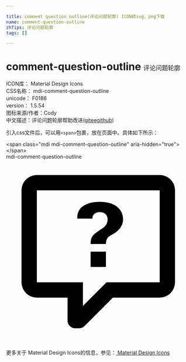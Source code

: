 ```yaml
---

title: comment question outline(评论问题轮廓) ICON转svg、png下载
name: comment-question-outline
zhTips: 评论问题轮廓
tags: []

---
```


# comment-question-outline  <small style="font-size: 60%;font-weight: 100">评论问题轮廓</small>


<div class="detail-page">
<p>
<span>
ICON库：
<span class="badge-secondary badge">Material Design Icons</span> 
</span>
<br/>
<span>
CSS名称：
<span class="badge-secondary badge">mdi-comment-question-outline</span> 
</span>
<br/>
<span>
unicode：
<span class="badge-secondary badge">F0186</span> 
<copy-btn content='F0186' btn-title=""></copy-btn>
<copy-btn :content='String.fromCodePoint(parseInt("F0186", 16))' btn-title="复制U"></copy-btn>
</span>
<br/>
<span>
version：
<span class="badge-secondary badge">1.5.54</span> 
</span>
<br/>
<span>图标来源/作者：<span class="badge-light badge">Cody</span></span> 
<br/>
<span class="zh-detail">中文描述：<span class="badge-primary badge">评论问题轮廓</span><span class="help-link"><span>帮助改进</span>(<a href="https://gitee.com/liuwave/icon-helper/edit/master/json/material/comment-question-outline.json" target="_blank" rel="noopener noreferrer">gitee</a><a href="https://github.com/liuwave/icon-helper/edit/master/json/material/comment-question-outline.json" target="_blank" rel="noopener noreferrer">github</a></span>)</span><br/>
</p>
</div>
<div class="alert alert-dark">
  <i class="mdi mdi-comment-question-outline mdi-48px"></i>
  <i class="mdi mdi-comment-question-outline mdi-36px"></i>
  <i class="mdi mdi-comment-question-outline mdi-24px"></i>
  <i class="mdi mdi-comment-question-outline mdi-18px"></i>
</div>
<div>
  <p>引入css文件后，可以用<code>&lt;span&gt;</code>包裹，放在页面中。具体如下所示：    
  </p>
  <div class="alert alert-primary" style="font-size: 14px">
    &lt;span class="mdi mdi-comment-question-outline" aria-hidden="true"&gt;&lt;/span&gt;
    <copy-btn content='<span class="mdi mdi-comment-question-outline" aria-hidden="true"></span>'></copy-btn>
  </div>
  <div class="alert alert-secondary">
    <i class="mdi mdi-comment-question-outline"
    style="font-size: 24px"
    aria-hidden="true"></i> mdi-comment-question-outline
    <copy-btn content="mdi-comment-question-outline" btn-title="复制图标名称"></copy-btn>
  </div>
</div>
<div id="svg" class="svg-wrap">
<svg xmlns="http://www.w3.org/2000/svg" viewBox="0 0 24 24"><path d="M4,2A2,2 0 0,0 2,4V16A2,2 0 0,0 4,18H8V21A1,1 0 0,0 9,22H9.5V22C9.75,22 10,21.9 10.2,21.71L13.9,18H20A2,2 0 0,0 22,16V4C22,2.89 21.1,2 20,2H4M4,4H20V16H13.08L10,19.08V16H4V4M12.19,5.5C11.3,5.5 10.59,5.68 10.05,6.04C9.5,6.4 9.22,7 9.27,7.69C0.21,7.69 6.57,7.69 11.24,7.69C11.24,7.41 11.34,7.2 11.5,7.06C11.7,6.92 11.92,6.85 12.19,6.85C12.5,6.85 12.77,6.93 12.95,7.11C13.13,7.28 13.22,7.5 13.22,7.8C13.22,8.08 13.14,8.33 13,8.54C12.83,8.76 12.62,8.94 12.36,9.08C11.84,9.4 11.5,9.68 11.29,9.92C11.1,10.16 11,10.5 11,11H13C13,10.72 13.05,10.5 13.14,10.32C13.23,10.15 13.4,10 13.66,9.85C14.12,9.64 14.5,9.36 14.79,9C15.08,8.63 15.23,8.24 15.23,7.8C15.23,7.1 14.96,6.54 14.42,6.12C13.88,5.71 13.13,5.5 12.19,5.5M11,12V14H13V12H11Z" /></svg>
</div>
<detail full-name='mdi-comment-question-outline'></detail>
    
<div><p>更多关于 Material Design Icons的信息，参见：<a target="_blank" href="https://iconhelper.cn/material.html"> Material Design Icons</a>
</p></div>
